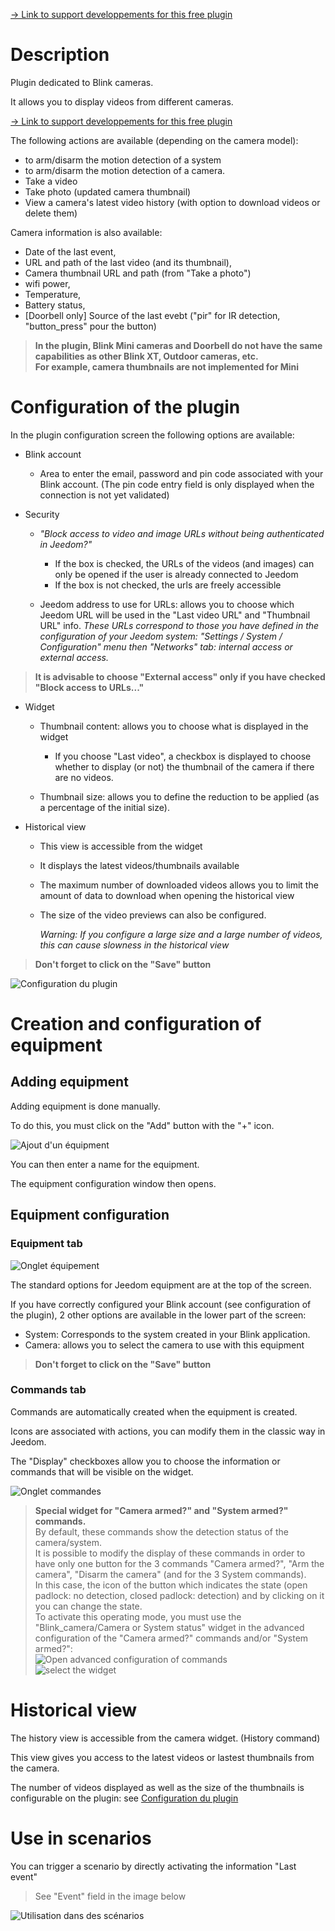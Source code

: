 [&rarr; Link to support developpements for this free plugin](https://fr.tipeee.com/duke-9)

# Description

Plugin dedicated to Blink cameras.

It allows you to display videos from different cameras.

[&rarr; Link to support developpements for this free plugin](https://fr.tipeee.com/duke-9)

The following actions are available (depending on the camera model):
- to arm/disarm the motion detection of a system
- to arm/disarm the motion detection of a camera.
- Take a video
- Take photo (updated camera thumbnail)
- View a camera's latest video history (with option to download videos or delete them)

Camera information is also available:
* Date of the last event,
* URL and path of the last video (and its thumbnail),
* Camera thumbnail URL and path (from "Take a photo")
* wifi power,
* Temperature,
* Battery status,
* [Doorbell only] Source of the last evebt ("pir" for IR detection, "button_press" pour the button)

>**In the plugin, Blink Mini cameras and Doorbell do not have the same capabilities as other Blink XT, Outdoor cameras, etc.<br> For example, camera thumbnails are not implemented for Mini**

# Configuration of the plugin

In the plugin configuration screen the following options are available:

* Blink account
  + Area to enter the email, password and pin code associated with your Blink account. (The pin code entry field is only displayed when the connection is not yet validated)

* Security
  + _"Block access to video and image URLs without being authenticated in Jeedom?"_
    - If the box is checked, the URLs of the videos (and images) can only be opened if the user is already connected to Jeedom
    - If the box is not checked, the urls are freely accessible

  + Jeedom address to use for URLs: allows you to choose which Jeedom URL will be used in the "Last video URL" and "Thumbnail URL" info.
    *These URLs correspond to those you have defined in the configuration of your Jeedom system: "Settings / System / Configuration" menu then "Networks" tab: internal access or external access.*

>**It is advisable to choose "External access" only if you have checked "Block access to URLs..."**


* Widget
  + Thumbnail content: allows you to choose what is displayed in the widget
    + If you choose "Last video", a checkbox is displayed to choose whether to display (or not) the thumbnail of the camera if there are no videos.

  + Thumbnail size: allows you to define the reduction to be applied (as a percentage of the initial size).
    
* Historical view
  + This view is accessible from the widget
  + It displays the latest videos/thumbnails available
  + The maximum number of downloaded videos allows you to limit the amount of data to download when opening the historical view
  + The size of the video previews can also be configured.

    *Warning: If you configure a large size and a large number of videos, this can cause slowness in the historical view*


>**Don't forget to click on the "Save" button**

![Configuration du plugin](..\assets\images\cfg_plugin.png "Configuraion du plugin")

# Creation and configuration of equipment


## Adding equipment


Adding equipment is done manually.

To do this, you must click on the "Add" button with the "+" icon.

![Ajout d'un équipment](..\assets\images\cfg_plugin_general.png "Ajout d'un équipment")

You can then enter a name for the equipment.

The equipment configuration window then opens.

## Equipment configuration

### Equipment tab
![Onglet équipement](..\assets\images\cfg_equipment.png "Equipement")

The standard options for Jeedom equipment are at the top of the screen.

If you have correctly configured your Blink account (see configuration of the plugin), 2 other options are available in the lower part of the screen:
- System: Corresponds to the system created in your Blink application.
- Camera: allows you to select the camera to use with this equipment


>**Don't forget to click on the "Save" button**


### Commands tab

Commands are automatically created when the equipment is created.

Icons are associated with actions, you can modify them in the classic way in Jeedom.

The "Display" checkboxes allow you to choose the information or commands that will be visible on the widget.

![Onglet commandes](..\assets\images\cfg_commands.png "Commandes")

>**Special widget for "Camera armed?" and "System armed?" commands.**<br>
By default, these commands show the detection status of the camera/system.<br>
 It is possible to modify the display of these commands in order to have only one button for the 3 commands "Camera armed?", "Arm the camera", "Disarm the camera" (and for the 3 System commands).<br>In this case, the icon of the button which indicates the state (open padlock: no detection, closed padlock: detection) and by clicking on it you can change the state.<br>
 To activate this operating mode, you must use the "Blink_camera/Camera or System status" widget in the advanced configuration of the "Camera armed?" commands and/or "System armed?":<br>
>![Open advanced configuration of commands](..\assets\images\cfg_command_switch_1.png "Commands config")<br>
>![select the widget](..\assets\images\cfg_command_switch_2.png "Select widget")

Historical view
===
The history view is accessible from the camera widget. (History command)

This view gives you access to the latest videos or lastest thumbnails from the camera.

The number of videos displayed as well as the size of the thumbnails is configurable on the plugin: see [Configuration du plugin](#-Configuration-du-plugin)

Use in scenarios
===
You can trigger a scenario by directly activating the information "Last event"

> See "Event" field in the image below

![Utilisation dans des scénarios](..\assets\images\scenario.png "Utilisation dans des scénarios")